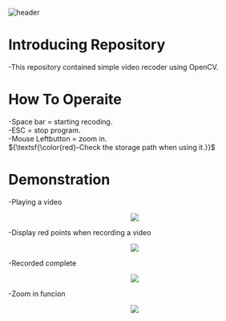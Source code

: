 ![header](https://capsule-render.vercel.app/api?type=slice&color=auto&height=250&section=header&text=Video&nbsp;Recoder&fontSize=90)

# Introducing Repository
-This repository contained simple video recoder using OpenCV.

# How To Operaite
-Space bar = starting recoding.<br/>
-ESC = stop program.<br/>
-Mouse Leftbutton = zoom in.<br/>
${\textsf{\color{red}-Check the storage path when using it.}}$

# Demonstration
-Playing a video<br/>
<p align="center">
  <img src="https://github.com/joyuns/Video_Recorder/assets/90548771/6058364c-a26a-474c-b51c-0789a427952c">
</p>
-Display red points when recording a video<br/>
<p align="center">
  <img src="https://github.com/joyuns/Video_Recorder/assets/90548771/1f29a73e-dfb5-4b76-824b-aeb66328baba">
</p>
-Recorded complete<br/>
<p align="center">
  <img src="https://github.com/joyuns/Video_Recorder/assets/90548771/07b8e6cc-368c-4ade-8a55-29c60aa6ceb2">
</p>
-Zoom in funcion<br/>
<p align="center">
  <img src="https://github.com/joyuns/Video_Recorder/assets/90548771/4f6090bb-6bb9-4a49-8963-5832c4556878">
</p>

